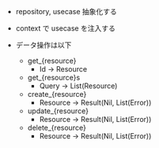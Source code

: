- repository, usecase 抽象化する

- context で usecase を注入する

- データ操作は以下
  - get\_{resource}
    - Id -> Resource
  - get\_{resource}s
    - Query -> List(Resource)
  - create\_{resource}
    - Resource -> Result(Nil, List(Error))
  - update\_{resource}
    - Resource -> Result(Nil, List(Error))
  - delete\_{resource}
    - Resource -> Result(Nil, List(Error))
